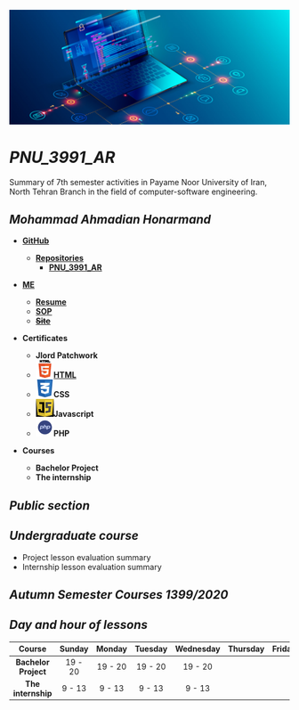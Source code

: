 ![header](https://github.com/m-ahmadian-h/PNU_3991_AR/blob/main/img/header.jpg)
# _PNU_3991_AR_

Summary of 7th semester activities in Payame Noor University of Iran, North Tehran Branch in the field of computer-software engineering.

## _Mohammad Ahmadian Honarmand_ 

*  __[GitHub](https://github.com/m-ahmadian-h)__
   * __[Repositories](https://github.com/m-ahmadian-h?tab=repositories)__
      * __[PNU_3991_AR](https://github.com/m-ahmadian-h/PNU_3991_AR)__
      
* __[ME](https://github.com/m-ahmadian-h/PNU_3991_AR/blob/main/me)__
   * __[Resume](https://github.com/m-ahmadian-h/PNU_3991_AR/blob/main/me/resume.pdf)__
   * __[SOP](https://github.com/m-ahmadian-h/PNU_3991_AR/blob/main/me/SOP.pdf)__
   * __~~[Site](https://expertmql4.ir/)~~__
   
* __Certificates__
   * __Jlord Patchwork__
   * ![HTML](https://github.com/m-ahmadian-h/PNU_3991_AR/blob/main/img/html.logo.png)__[HTML](https://github.com/m-ahmadian-h/PNU_3991_AR/blob/main/Certificates/html.pdf)__
   * ![CSS](https://github.com/m-ahmadian-h/PNU_3991_AR/blob/main/img/css.logo.png)__CSS__
   * ![JS](https://github.com/m-ahmadian-h/PNU_3991_AR/blob/main/img/JS.logo.png)__Javascript__
   * ![PHP](https://github.com/m-ahmadian-h/PNU_3991_AR/blob/main/img/php.logo.png)__PHP__
   
* __Courses__
   * __Bachelor Project__
   * __The internship__
 

## _Public section_

## _Undergraduate course_

* Project lesson evaluation summary
* Internship lesson evaluation summary

## _Autumn Semester Courses 1399/2020_

## _Day and hour of lessons_

|Course              |Sunday |Monday |Tuesday|Wednesday|Thursday|Friday|Saturday|
|:------------------:|:-----:|:-----:|:-----:|:-------:|:------:|:----:|:------:|
|__Bachelor Project__|19 - 20|19 - 20|19 - 20| 19 - 20 |        |      | 19 - 20|
|__The internship__  |9 - 13 | 9 - 13| 9 - 13| 9 - 13  |        |      | 9 - 13 |
